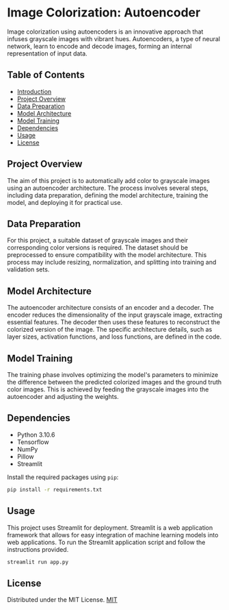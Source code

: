 # Image Colorization: Autoencoder

Image colorization using autoencoders is an innovative approach that infuses grayscale images with vibrant hues. Autoencoders, a type of neural network, learn to encode and decode images, forming an internal representation of input data.

## Table of Contents

- [Introduction](#image-colorization-autoencoder)
- [Project Overview](#project-overview)
- [Data Preparation](#data-preparation)
- [Model Architecture](#model-architecture)
- [Model Training](#model-training)
- [Dependencies](#dependencies)
- [Usage](#usage)
- [License](#license)

## Project Overview

The aim of this project is to automatically add color to grayscale images using an autoencoder architecture. The process involves several steps, including data preparation, defining the model architecture, training the model, and deploying it for practical use.

## Data Preparation

For this project, a suitable dataset of grayscale images and their corresponding color versions is required. The dataset should be preprocessed to ensure compatibility with the model architecture. This process may include resizing, normalization, and splitting into training and validation sets.

## Model Architecture

The autoencoder architecture consists of an encoder and a decoder. The encoder reduces the dimensionality of the input grayscale image, extracting essential features. The decoder then uses these features to reconstruct the colorized version of the image. The specific architecture details, such as layer sizes, activation functions, and loss functions, are defined in the code.

## Model Training

The training phase involves optimizing the model's parameters to minimize the difference between the predicted colorized images and the ground truth color images. This is achieved by feeding the grayscale images into the autoencoder and adjusting the weights.

## Dependencies

- Python 3.10.6
- Tensorflow
- NumPy
- Pillow
- Streamlit

Install the required packages using `pip`:

```bash
pip install -r requirements.txt
```
## Usage

This project uses Streamlit for deployment. Streamlit is a web application framework that allows for easy integration of machine learning models into web applications. To run the Streamlit application script and follow the instructions provided.

```bash
streamlit run app.py
```

## License 

Distributed under the MIT License. 
[MIT](LICENSE)